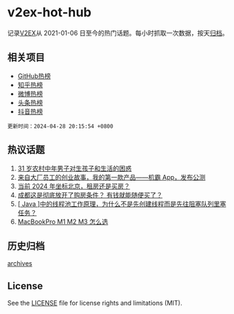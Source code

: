 # v2ex-hot-hub

 记录[V2EX](https://www.v2ex.com/)从 2021-01-06 日至今的热门话题。每小时抓取一次数据，按天[归档](archives)。
 
 ## 相关项目

- [GitHub热榜](https://github.com/lonnyzhang423/github-hot-hub)
- [知乎热榜](https://github.com/lonnyzhang423/zhihu-hot-hub)
- [微博热榜](https://github.com/lonnyzhang423/weibo-hot-hub)
- [头条热榜](https://github.com/lonnyzhang423/toutiao-hot-hub)
- [抖音热榜](https://github.com/lonnyzhang423/douyin-hot-hub)


 `更新时间：2024-04-28 20:15:54 +0800`

## 热议话题

1. [31 岁农村中年男子对生孩子和生活的困惑](https://www.v2ex.com/t/1036314)
1. [来自大厂员工的创业故事，我的第一款产品——机霸 App，发布公测](https://www.v2ex.com/t/1036242)
1. [当前 2024 年坐标北京，租房还是买房？](https://www.v2ex.com/t/1036307)
1. [成都这是彻底放开了购房条件？ 有钱就能随便买了？](https://www.v2ex.com/t/1036308)
1. [[ Java ]中的线程池工作原理，为什么不是先创建线程而是先往阻塞队列里塞任务？](https://www.v2ex.com/t/1036271)
1. [MacBookPro M1 M2 M3 怎么选](https://www.v2ex.com/t/1036247)

## 历史归档

[archives](archives)

## License

See the [LICENSE](LICENSE) file for license rights and limitations (MIT).
